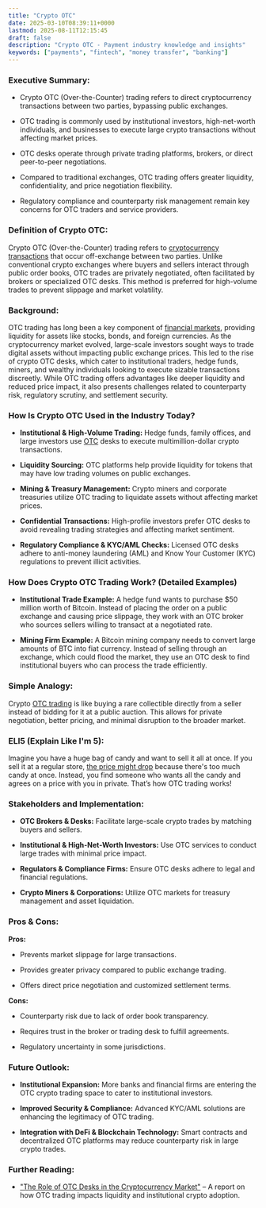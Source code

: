 ```yaml
---
title: "Crypto OTC"
date: 2025-03-10T08:39:11+0000
lastmod: 2025-08-11T12:15:45
draft: false
description: "Crypto OTC - Payment industry knowledge and insights"
keywords: ["payments", "fintech", "money transfer", "banking"]
---
```


### Executive Summary:

- Crypto OTC (Over-the-Counter) trading refers to direct cryptocurrency transactions between two parties, bypassing public exchanges.

- OTC trading is commonly used by institutional investors, high-net-worth individuals, and businesses to execute large crypto transactions without affecting market prices.

- OTC desks operate through private trading platforms, brokers, or direct peer-to-peer negotiations.

- Compared to traditional exchanges, OTC trading offers greater liquidity, confidentiality, and price negotiation flexibility.

- Regulatory compliance and counterparty risk management remain key concerns for OTC traders and service providers.

### Definition of Crypto OTC:

Crypto OTC (Over-the-Counter) trading refers to [cryptocurrency transactions](https://faisalkhanllc.xyz/resources/payments-wiki/c/currency-transaction-report-ctr/) that occur off-exchange between two parties. Unlike conventional crypto exchanges where buyers and sellers interact through public order books, OTC trades are privately negotiated, often facilitated by brokers or specialized OTC desks. This method is preferred for high-volume trades to prevent slippage and market volatility.

### Background:

OTC trading has long been a key component of [financial markets](https://faisalkhanllc.xyz/resources/payments-wiki/f/financial-markets/), providing liquidity for assets like stocks, bonds, and foreign currencies. As the cryptocurrency market evolved, large-scale investors sought ways to trade digital assets without impacting public exchange prices. This led to the rise of crypto OTC desks, which cater to institutional traders, hedge funds, miners, and wealthy individuals looking to execute sizable transactions discreetly. While OTC trading offers advantages like deeper liquidity and reduced price impact, it also presents challenges related to counterparty risk, regulatory scrutiny, and settlement security.

### How Is Crypto OTC Used in the Industry Today?

- **Institutional & High-Volume Trading:** Hedge funds, family offices, and large investors use [OTC](https://faisalkhanllc.xyz/resources/payments-wiki/o/over-the-counter-otc/) desks to execute multimillion-dollar crypto transactions.

- **Liquidity Sourcing:** OTC platforms help provide liquidity for tokens that may have low trading volumes on public exchanges.

- **Mining & Treasury Management:** Crypto miners and corporate treasuries utilize OTC trading to liquidate assets without affecting market prices.

- **Confidential Transactions:** High-profile investors prefer OTC desks to avoid revealing trading strategies and affecting market sentiment.

- **Regulatory Compliance & KYC/AML Checks:** Licensed OTC desks adhere to anti-money laundering (AML) and Know Your Customer (KYC) regulations to prevent illicit activities.

### How Does Crypto OTC Trading Work? (Detailed Examples)

- **Institutional Trade Example:** A hedge fund wants to purchase $50 million worth of Bitcoin. Instead of placing the order on a public exchange and causing price slippage, they work with an OTC broker who sources sellers willing to transact at a negotiated rate.

- **Mining Firm Example:** A Bitcoin mining company needs to convert large amounts of BTC into fiat currency. Instead of selling through an exchange, which could flood the market, they use an OTC desk to find institutional buyers who can process the trade efficiently.

### Simple Analogy:

Crypto [OTC trading](https://faisalkhanllc.xyz/resources/payments-wiki/o/otc-trading/) is like buying a rare collectible directly from a seller instead of bidding for it at a public auction. This allows for private negotiation, better pricing, and minimal disruption to the broader market.

### ELI5 (Explain Like I'm 5):

Imagine you have a huge bag of candy and want to sell it all at once. If you sell it at a regular store, [the price might drop](https://faisalkhanllc.xyz/resources/payments-wiki/s/selling-volatility/) because there's too much candy at once. Instead, you find someone who wants all the candy and agrees on a price with you in private. That’s how OTC trading works!

### Stakeholders and Implementation:

- **OTC Brokers & Desks:** Facilitate large-scale crypto trades by matching buyers and sellers.

- **Institutional & High-Net-Worth Investors:** Use OTC services to conduct large trades with minimal price impact.

- **Regulators & Compliance Firms:** Ensure OTC desks adhere to legal and financial regulations.

- **Crypto Miners & Corporations:** Utilize OTC markets for treasury management and asset liquidation.

### Pros & Cons:

**Pros:**

- Prevents market slippage for large transactions.

- Provides greater privacy compared to public exchange trading.

- Offers direct price negotiation and customized settlement terms.

**Cons:**

- Counterparty risk due to lack of order book transparency.

- Requires trust in the broker or trading desk to fulfill agreements.

- Regulatory uncertainty in some jurisdictions.

### Future Outlook:

- **Institutional Expansion:** More banks and financial firms are entering the OTC crypto trading space to cater to institutional investors.

- **Improved Security & Compliance:** Advanced KYC/AML solutions are enhancing the legitimacy of OTC trading.

- **Integration with DeFi & Blockchain Technology:** Smart contracts and decentralized OTC platforms may reduce counterparty risk in large crypto trades.

### Further Reading:

- ["The Role of OTC Desks in the Cryptocurrency Market"](https://finchtrade.com/blog/what-is-an-otc-desk-and-how-does-it-work#:~:text=In%20the%20context%20of%20cryptocurrency,are%20conducted%20discreetly%20and%20efficiently.) – A report on how OTC trading impacts liquidity and institutional crypto adoption.